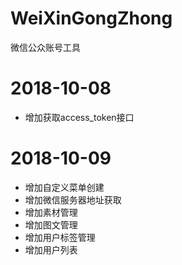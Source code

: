 # WeiXinGongZhong
微信公众账号工具
# 2018-10-08
- 增加获取access_token接口
# 2018-10-09
- 增加自定义菜单创建
- 增加微信服务器地址获取
- 增加素材管理
- 增加图文管理
- 增加用户标签管理
- 增加用户列表
